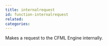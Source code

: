 ```yaml
---
title: internalrequest
id: function-internalrequest
related:
categories:
---
```


Makes a request to the CFML Engine internally.